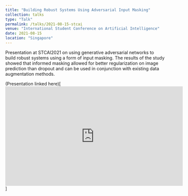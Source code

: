 ```yaml
---
title: "Building Robust Systems Using Adversarial Input Masking"
collection: talks
type: "Talk"
permalink: /talks/2021-08-15-stcai
venue: "International Student Conference on Artificial Intelligence"
date: 2021-08-15
location: "Singapore"
---
```


Presentation at STCAI2021 on using generative adversarial networks to build robust systems using a form of input masking. 
The results of the study showed that informed masking allowed for better regularization on image prediction than dropout and 
can be used in conjunction with existing data augmentation methods. 

(Presentation linked here)[<iframe width="560" height="315" src="https://www.youtube.com/embed/h30R0weB30M?si=g-zd31uuLT5_O9Rr" title="YouTube video player" frameborder="0" allow="accelerometer; autoplay; clipboard-write; encrypted-media; gyroscope; picture-in-picture; web-share" referrerpolicy="strict-origin-when-cross-origin" allowfullscreen></iframe>]